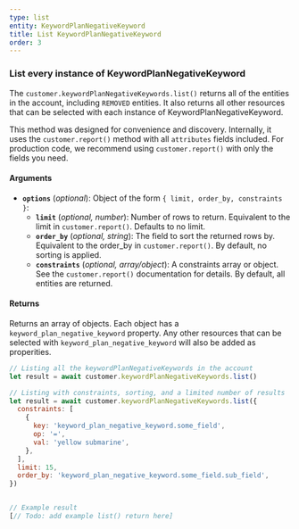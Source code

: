```yaml
---
type: list
entity: KeywordPlanNegativeKeyword
title: List KeywordPlanNegativeKeyword
order: 3
---
```


### List every instance of KeywordPlanNegativeKeyword

The `customer.keywordPlanNegativeKeywords.list()` returns all of the entities in the account, including `REMOVED` entities. It also returns all other resources that can be selected with each instance of KeywordPlanNegativeKeyword.

This method was designed for convenience and discovery. Internally, it uses the `customer.report()` method with all `attributes` fields included. For production code, we recommend using `customer.report()` with only the fields you need.

#### Arguments

- **`options`** (_optional_): Object of the form `{ limit, order_by, constraints }`:
  - **`limit`** (_optional, number_): Number of rows to return. Equivalent to the limit in `customer.report()`. Defaults to no limit.
  - **`order_by`** (_optional, string_): The field to sort the returned rows by. Equivalent to the order_by in `customer.report()`. By default, no sorting is applied.
  - **`constraints`** (_optional, array/object_): A constraints array or object. See the `customer.report()` documentation for details. By default, all entities are returned.

#### Returns

Returns an array of objects.
Each object has a `keyword_plan_negative_keyword` property. Any other resources that can be selected with `keyword_plan_negative_keyword` will also be added as properities.

```javascript
// Listing all the keywordPlanNegativeKeywords in the account
let result = await customer.keywordPlanNegativeKeywords.list()

// Listing with constraints, sorting, and a limited number of results
let result = await customer.keywordPlanNegativeKeywords.list({
  constraints: [
    {
      key: 'keyword_plan_negative_keyword.some_field',
      op: '=',
      val: 'yellow submarine',
    },
  ],
  limit: 15,
  order_by: 'keyword_plan_negative_keyword.some_field.sub_field',
})
```

```javascript

// Example result
[// Todo: add example list() return here]

```
